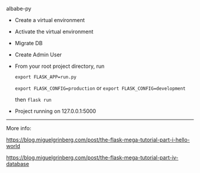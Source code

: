 albabe-py

- Create a virtual environment

- Activate the virtual environment

- Migrate DB

- Create Admin User

- From your root project directory, run

  `export FLASK_APP=run.py`

  `export FLASK_CONFIG=production` or `export FLASK_CONFIG=development`

  then `flask run`

- Project running on 127.0.0.1:5000

---

More info:

https://blog.miguelgrinberg.com/post/the-flask-mega-tutorial-part-i-hello-world

https://blog.miguelgrinberg.com/post/the-flask-mega-tutorial-part-iv-database